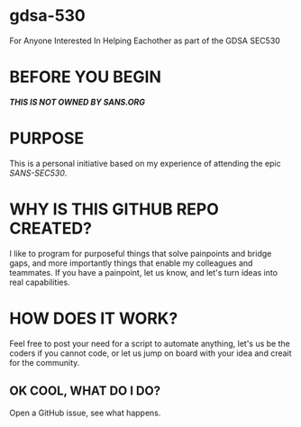# gdsa-530
For Anyone Interested In Helping Eachother as part of the GDSA SEC530

# BEFORE YOU BEGIN
***THIS IS NOT OWNED BY SANS.ORG***

# PURPOSE
This is a personal initiative based on my experience of attending the epic *SANS-SEC530*.

# WHY IS THIS GITHUB REPO CREATED?
I like to program for purposeful things that solve painpoints and bridge gaps, and more importantly things that enable my colleagues and teammates.  If you have a painpoint, let us know, and let's turn ideas into real capabilities.

# HOW DOES IT WORK?
Feel free to post your need for a script to automate anything, let's us be the coders if you cannot code, or let us jump on board with your idea and creait for the community.

## OK COOL, WHAT DO I DO?
Open a GitHub issue, see what happens.
